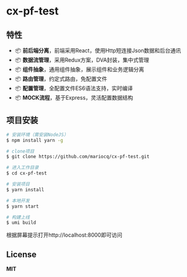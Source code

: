 # cx-pf-test

## 特性

* 📦 **前后端分离**，前端采用React，使用Http短连接Json数据和后台通讯
* 📦 **数据流管理**，采用Redux方案，DVA封装，集中式管理
* 📦 **组件抽象**，通用组件抽象，展示组件和业务逻辑分离
* 📦 **路由管理**，约定式路由，免配置文件
* 📦 **配置管理**，全配置文件ES6语法支持，实时编译
* 📦 **MOCK流程**，基于Express，灵活配置数据结构

## 项目安装

```bash
# 安装环境（需安装NodeJS）
$ npm install yarn -g

# clone项目
$ git clone https://github.com/mariocq/cx-pf-test.git

# 进入工作目录
$ cd cx-pf-test

# 安装项目
$ yarn install

# 本地开发
$ yarn start

# 构建上线
$ umi build
```

根据屏幕提示打开http://localhost:8000即可访问

## License

**MIT**
